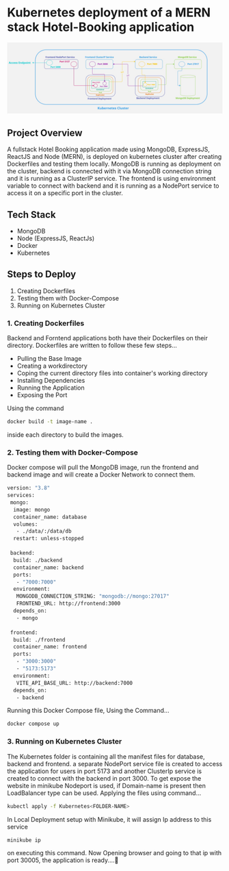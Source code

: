 # Kubernetes deployment of a MERN stack Hotel-Booking application 

![Diagram](https://github.com/Helion55/Kubernetes-Deployment-MERN-Application/blob/main/Mern-diagram.jpg?raw=true)

## Project Overview
A fullstack Hotel Booking application made using MongoDB, ExpressJS, ReactJS and Node (MERN), is deployed on kubernetes cluster after creating Dockerfiles and testing them locally. MongoDB is running as deployment on the cluster, backend is connected with it via 
MongoDB connection string and it is running as a ClusterIP service. The frontend is using environment variable to connect with backend and it is running as a NodePort service to access it on a specific port in the cluster.

## Tech Stack
- MongoDB
- Node (ExpressJS, ReactJs)
- Docker
- Kubernetes

## Steps to Deploy
1. Creating Dockerfiles
2. Testing them with Docker-Compose
3. Running on Kubernetes Cluster

### 1. Creating Dockerfiles
Backend and Forntend applications both have their Dockerfiles on their directory. Dockerfiles are written to follow these few steps...
- Pulling the Base Image
- Creating a workdirectory
- Coping the current directory files into container's working directory
- Installing Dependencies
- Running the Application
- Exposing the Port

Using the command
```bash
docker build -t image-name .
```
inside each directory to build the images.
   
### 2. Testing them with Docker-Compose
Docker compose will pull the MongoDB image, run the frontend and backend image and will create a Docker Network to connect them.

```Dockerfile
version: "3.8"
services:
 mongo:
  image: mongo
  container_name: database
  volumes:
   - ./data/:/data/db
  restart: unless-stopped

 backend:
  build: ./backend
  container_name: backend
  ports:
   - "7000:7000"
  environment:
   MONGODB_CONNECTION_STRING: "mongodb://mongo:27017" 
   FRONTEND_URL: http://frontend:3000
  depends_on:
   - mongo

 frontend:
  build: ./frontend
  container_name: frontend
  ports:
   - "3000:3000"
   - "5173:5173"
  environment:
   VITE_API_BASE_URL: http://backend:7000
  depends_on:
   - backend
```
Running this Docker Compose file, Using the Command...
```bash
docker compose up
```

### 3. Running on Kubernetes Cluster
The Kubernetes folder is containing all the manifest files for database, backend and frontend. a separate NodePort service file is created to access the application for users in port 5173 and another ClusterIp service is
created to connect with the backend in port 3000. To get expose the website in minikube Nodeport is used, if Domain-name is present then LoadBalancer type can be used.
Applying the files using command...
```bash
kubectl apply -f Kubernetes<FOLDER-NAME>
```
In Local Deployment setup with Minikube, it will assign Ip address to this service 
```bash
minikube ip
```
on executing this command.
Now Opening browser and going to that ip with port 30005, the application is ready....🚀

